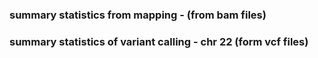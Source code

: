 ### summary statistics from mapping - (from bam files) 


### summary statistics of variant calling - chr 22 (form vcf files)   
